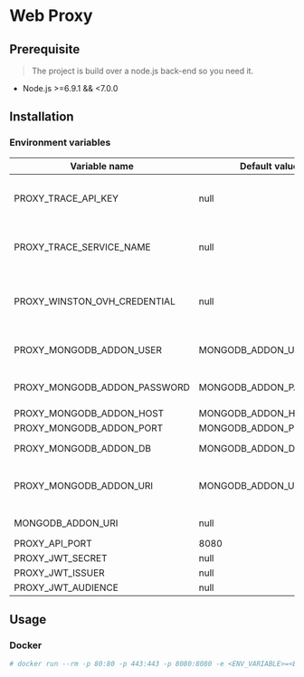 # Web Proxy

## Prerequisite
> The project is build over a node.js back-end so you need it.

* Node.js >=6.9.1 && <7.0.0

## Installation

### Environment variables

|Variable name|Default value|Variable utility|required|
|-------------|----------------|-------------|--------|
|PROXY_TRACE_API_KEY|null|Set the environment variable to use [@risingstack/trace](https://npmjs.com/package/@risingstack/trace)||
|PROXY_TRACE_SERVICE_NAME|null|Set the environment variable to use [@risingstack/trace](https://npmjs.com/package/@risingstack/trace)||
|PROXY_WINSTON_OVH_CREDENTIAL|null|Set the environment variable to export your data with [winston-ovh](https://npmjs.com/package/winston-ovh)||
|PROXY_MONGODB_ADDON_USER|MONGODB_ADDON_USER|user to authenticate to mongdb||
|PROXY_MONGODB_ADDON_PASSWORD|MONGODB_ADDON_PASSWORD|password to authenticate to mongdb||
|PROXY_MONGODB_ADDON_HOST|MONGODB_ADDON_HOST|host of mongodb||
|PROXY_MONGODB_ADDON_PORT|MONGODB_ADDON_PORT|port of mongodb||
|PROXY_MONGODB_ADDON_DB|MONGODB_ADDON_DB|database to use in mongodb||
|PROXY_MONGODB_ADDON_URI|MONGODB_ADDON_URI|uri of mongodb if not present other variables is used to recreate it||
|MONGODB_ADDON_URI|null|uri compatibility to [clever-cloud](https://clever-cloud.io)||
|PROXY_API_PORT|8080|proxy api port||
|PROXY_JWT_SECRET|null|jwt secret|x|
|PROXY_JWT_ISSUER|null|jwt issuer||
|PROXY_JWT_AUDIENCE|null|jwt audience||

## Usage

### Docker

```bash
# docker run --rm -p 80:80 -p 443:443 -p 8080:8080 -e <ENV_VARIABLE>=<ENV_VARIABLE_VALUE> --name web-proxy miton18/web-proxy:latest
```








































